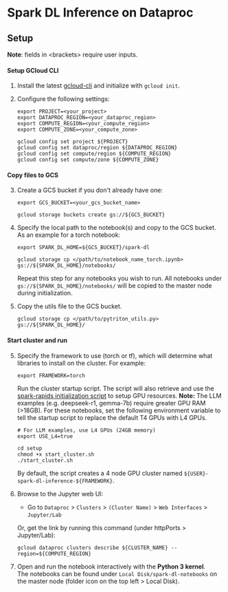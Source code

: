 # Spark DL Inference on Dataproc

## Setup

**Note**: fields in \<brackets\> require user inputs.

#### Setup GCloud CLI

1. Install the latest [gcloud-cli](https://cloud.google.com/sdk/docs/install) and initialize with `gcloud init`.

2. Configure the following settings:
    ```shell
    export PROJECT=<your_project>
    export DATAPROC_REGION=<your_dataproc_region>
    export COMPUTE_REGION=<your_compute_region>
    export COMPUTE_ZONE=<your_compute_zone>

    gcloud config set project ${PROJECT}
    gcloud config set dataproc/region ${DATAPROC_REGION}
    gcloud config set compute/region ${COMPUTE_REGION}
    gcloud config set compute/zone ${COMPUTE_ZONE}
    ```

#### Copy files to GCS

3. Create a GCS bucket if you don't already have one:
    ```shell
    export GCS_BUCKET=<your_gcs_bucket_name>

    gcloud storage buckets create gs://${GCS_BUCKET} 
    ```

4.  Specify the local path to the notebook(s) and copy to the GCS bucket.
    As an example for a torch notebook:
    ```shell
    export SPARK_DL_HOME=${GCS_BUCKET}/spark-dl
    
    gcloud storage cp </path/to/notebook_name_torch.ipynb> gs://${SPARK_DL_HOME}/notebooks/
    ```
    Repeat this step for any notebooks you wish to run. All notebooks under `gs://${SPARK_DL_HOME}/notebooks/` will be copied to the master node during initialization.

5. Copy the utils file to the GCS bucket.
    ```shell
    gcloud storage cp </path/to/pytriton_utils.py> gs://${SPARK_DL_HOME}/
    ```

#### Start cluster and run

5. Specify the framework to use (torch or tf), which will determine what libraries to install on the cluster. For example:
    ```shell
    export FRAMEWORK=torch
    ```
    Run the cluster startup script. The script will also retrieve and use the [spark-rapids initialization script](https://github.com/GoogleCloudDataproc/initialization-actions/blob/master/spark-rapids/spark-rapids.sh) to setup GPU resources. 
    **Note:** The LLM examples (e.g. deepseek-r1, gemma-7b) require greater GPU RAM (>18GB). For these notebooks, set the following environment variable to tell the startup script to replace the default T4 GPUs with L4 GPUs.
    ```shell
    # For LLM examples, use L4 GPUs (24GB memory)
    export USE_L4=true
    ```
    ```shell
    cd setup
    chmod +x start_cluster.sh
    ./start_cluster.sh
    ```
    By default, the script creates a 4 node GPU cluster named `${USER}-spark-dl-inference-${FRAMEWORK}`.

7. Browse to the Jupyter web UI:
    - Go to `Dataproc` > `Clusters` > `(Cluster Name)` > `Web Interfaces` > `Jupyter/Lab`
    
    Or, get the link by running this command (under httpPorts > Jupyter/Lab):
    ```shell
    gcloud dataproc clusters describe ${CLUSTER_NAME} --region=${COMPUTE_REGION}
    ```

8. Open and run the notebook interactively with the **Python 3 kernel**.  
The notebooks can be found under `Local Disk/spark-dl-notebooks` on the master node (folder icon on the top left > Local Disk).